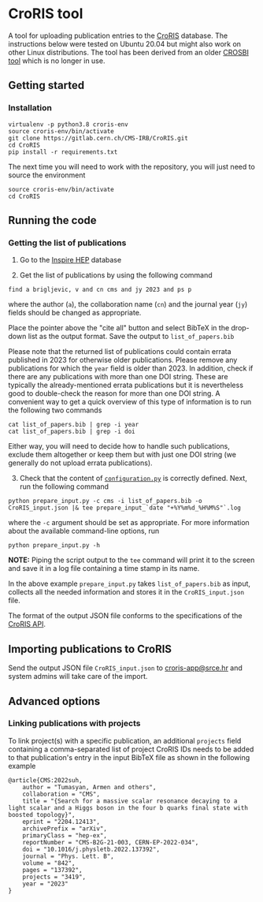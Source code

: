 # CroRIS tool

A tool for uploading publication entries to the [CroRIS](https://www.croris.hr/) database. The instructions below were tested on Ubuntu 20.04 but might also work on other Linux distributions. The tool has been derived from an older [CROSBI tool](https://gitlab.cern.ch/CMS-IRB/crosbi) which is no longer in use.

## Getting started

### Installation

```
virtualenv -p python3.8 croris-env
source croris-env/bin/activate
git clone https://gitlab.cern.ch/CMS-IRB/CroRIS.git
cd CroRIS
pip install -r requirements.txt
```

The next time you will need to work with the repository, you will just need to source the environment

```
source croris-env/bin/activate
cd CroRIS
```

## Running the code

### Getting the list of publications

1. Go to the [Inspire HEP](https://inspirehep.net) database

2. Get the list of publications by using the following command

```
find a brigljevic, v and cn cms and jy 2023 and ps p
```

where the author (`a`), the collaboration name (`cn`) and the journal year (`jy`) fields should be changed as appropriate.

Place the pointer above the "cite all" button and select BibTeX in the drop-down list as the output format. Save the output to `list_of_papers.bib`

Please note that the returned list of publications could contain errata published in 2023 for otherwise older publications. Please remove any publications for which the `year` field is older than 2023. In addition, check if there are any publications with more than one DOI string. These are typically the already-mentioned errata publications but it is nevertheless good to double-check the reason for more than one DOI string. A convenient way to get a quick overview of this type of information is to run the following two commands

```
cat list_of_papers.bib | grep -i year
cat list_of_papers.bib | grep -i doi
```

Either way, you will need to decide how to handle such publications, exclude them altogether or keep them but with just one DOI string (we generally do not upload errata publications).

3. Check that the content of [`configuration.py`](https://gitlab.cern.ch/CMS-IRB/CroRIS/blob/master/configuration.py) is correctly defined. Next, run the following command

```
python prepare_input.py -c cms -i list_of_papers.bib -o CroRIS_input.json |& tee prepare_input_`date "+%Y%m%d_%H%M%S"`.log
```

where the `-c` argument should be set as appropriate. For more information about the available command-line options, run

```
python prepare_input.py -h
```

**NOTE:** Piping the script output to the `tee` command will print it to the screen and save it in a log file containing a time stamp in its name.

In the above example `prepare_input.py` takes `list_of_papers.bib` as input, collects all the needed information and stores it in the `CroRIS_input.json` file.

The format of the output JSON file conforms to the specifications of the [CroRIS API](https://wiki.srce.hr/display/CRORIS/CROSBI+API).

## Importing publications to CroRIS

Send the output JSON file `CroRIS_input.json` to croris-app@srce.hr and system admins will take care of the import.

## Advanced options

### Linking publications with projects

To link project(s) with a specific publication, an additional `projects` field containing a comma-separated list of project CroRIS IDs needs to be added to that publication's entry in the input BibTeX file as shown in the following example

```
@article{CMS:2022suh,
    author = "Tumasyan, Armen and others",
    collaboration = "CMS",
    title = "{Search for a massive scalar resonance decaying to a light scalar and a Higgs boson in the four b quarks final state with boosted topology}",
    eprint = "2204.12413",
    archivePrefix = "arXiv",
    primaryClass = "hep-ex",
    reportNumber = "CMS-B2G-21-003, CERN-EP-2022-034",
    doi = "10.1016/j.physletb.2022.137392",
    journal = "Phys. Lett. B",
    volume = "842",
    pages = "137392",
    projects = "3419",
    year = "2023"
}
```
